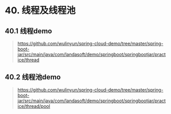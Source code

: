 # 40. 线程及线程池
    
## 40.1 线程demo
> https://github.com/wulinyun/spring-cloud-demo/tree/master/spring-boot-jar/src/main/java/com/landasoft/demo/springboot/springbootjar/practice/thread

## 40.2 线程池demo
> https://github.com/wulinyun/spring-cloud-demo/tree/master/spring-boot-jar/src/main/java/com/landasoft/demo/springboot/springbootjar/practice/thread/pool

